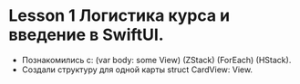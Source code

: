 # Lesson 1 Логистика курса и введение в SwiftUI.
- Познакомились c: (var body: some View) (ZStack) (ForEach) (HStack).
- Создали структуру для одной карты struct CardView: View.
